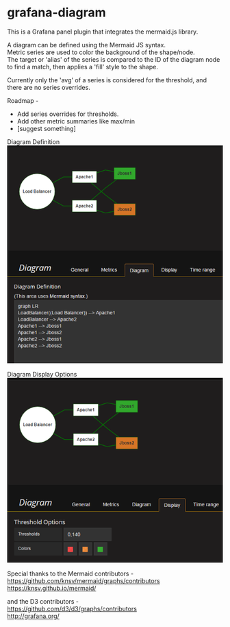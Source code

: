 # grafana-diagram

This is a Grafana panel plugin that integrates the mermaid.js library.



A diagram can be defined using the Mermaid JS syntax.  
Metric series are used to color the background of the shape/node.  
The target or 'alias' of the series is compared to the ID of the diagram node to find a match, then applies a 'fill' style to the shape.  

Currently only the 'avg' of a series is considered for the threshold, and there are no series overrides.  

Roadmap -  
- Add series overrides for thresholds.  
- Add other metric summaries like max/min  
- [suggest something] 

Diagram Definition  
![Diagram Definition](./src/img/diagram_definition.png?raw=true)

Diagram Display Options  
![Diagram Display Options](./src/img/diagram_display.png?raw=true)  


Special thanks to the Mermaid contributors -  
https://github.com/knsv/mermaid/graphs/contributors  
https://knsv.github.io/mermaid/  

and the D3 contributors -  
https://github.com/d3/d3/graphs/contributors  
http://grafana.org/